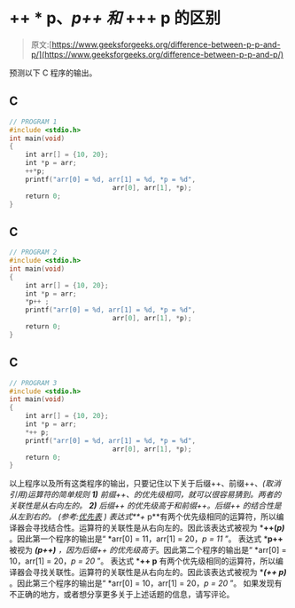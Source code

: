 # ++ * p、*p++ 和* +++ p 的区别

> 原文:[https://www.geeksforgeeks.org/difference-between-p-p-and-p/](https://www.geeksforgeeks.org/difference-between-p-p-and-p/)

预测以下 C 程序的输出。

## C

```cpp
// PROGRAM 1
#include <stdio.h>
int main(void)
{
    int arr[] = {10, 20};
    int *p = arr;
    ++*p;
    printf("arr[0] = %d, arr[1] = %d, *p = %d",
                          arr[0], arr[1], *p);
    return 0;
}
```

## C

```cpp
// PROGRAM 2
#include <stdio.h>
int main(void)
{
    int arr[] = {10, 20};
    int *p = arr;
    *p++ ;
    printf("arr[0] = %d, arr[1] = %d, *p = %d",
                          arr[0], arr[1], *p);
    return 0;
}
```

## C

```cpp
// PROGRAM 3
#include <stdio.h>
int main(void)
{
    int arr[] = {10, 20};
    int *p = arr;
    *++ p;
    printf("arr[0] = %d, arr[1] = %d, *p = %d",
                          arr[0], arr[1], *p);
    return 0;
}
```

以上程序以及所有这类程序的输出，只要记住以下关于后缀++、前缀++、*(取消引用)运算符的简单规则
**1)** 前缀++、*的优先级相同，就可以很容易猜到。两者的关联性是从右向左的。
**2)** 后缀++ 的优先级高于*和前缀++。后缀++ 的结合性是从左到右的。
(参考:[优先表](https://www.geeksforgeeks.org/operators-c-c/) )
表达式**+* p**有两个优先级相同的运算符，所以编译器会寻找结合性。运算符的关联性是从右向左的。因此该表达式被视为 ***++(*p)*** 。因此第一个程序的输出是“ *arr[0] = 11，arr[1] = 20，*p = 11* ”。
表达式 ***p++** 被视为 ****(p++)*** ，因为后缀++ 的优先级高于*。因此第二个程序的输出是“ *arr[0] = 10，arr[1] = 20，*p = 20* ”。
表达式 ***++ p** 有两个优先级相同的运算符，所以编译器会寻找关联性。运算符的关联性是从右向左的。因此该表达式被视为 ****(++ p)*** 。因此第三个程序的输出是“ *arr[0] = 10，arr[1] = 20，*p = 20* ”。
如果发现有不正确的地方，或者想分享更多关于上述话题的信息，请写评论。